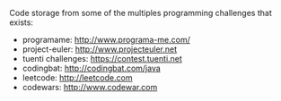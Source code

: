 Code storage from some of the multiples programming challenges that exists:

- programame:   http://www.programa-me.com/
- project-euler: http://www.projecteuler.net
- tuenti challenges: https://contest.tuenti.net
- codingbat: http://codingbat.com/java
- leetcode: http://leetcode.com
- codewars: http://www.codewar.com
